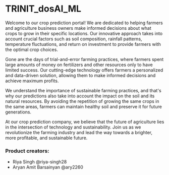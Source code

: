 # TRINIT_dosAI_ML
Welcome to our crop prediction portal! We are dedicated to helping farmers and agriculture business owners make informed decisions about what crops to grow in their specific locations. Our innovative approach takes into account crucial factors such as soil composition, rainfall patterns, temperature fluctuations, and return on investment to provide farmers with the optimal crop choices.

Gone are the days of trial-and-error farming practices, where farmers spent large amounts of money on fertilizers and other resources only to have limited success. Our cutting-edge technology offers farmers a personalized and data-driven solution, allowing them to make informed decisions and achieve maximum profits.

We understand the importance of sustainable farming practices, and that's why our predictions also take into account the impact on the soil and its natural resources. By avoiding the repetition of growing the same crops in the same areas, farmers can maintain healthy soil and preserve it for future generations.

At our crop prediction company, we believe that the future of agriculture lies in the intersection of technology and sustainability. Join us as we revolutionize the farming industry and lead the way towards a brighter, more profitable, and sustainable future.

### Product creators:
- Riya Singh @riya-singh28
- Aryan Amit Barsainyan @ary2260
